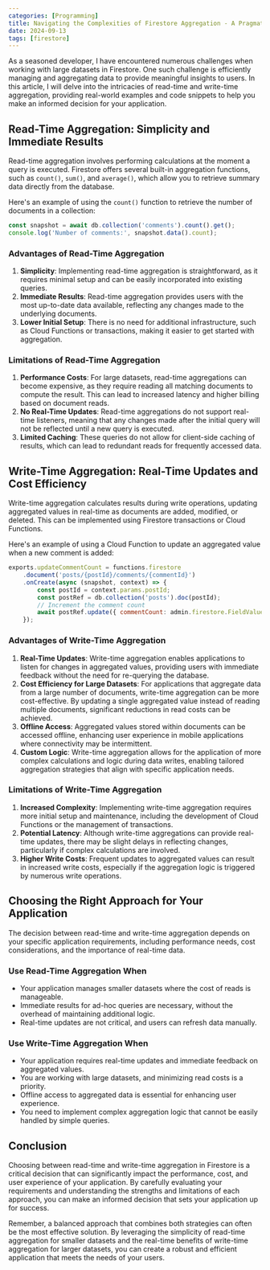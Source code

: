 ```yaml
---
categories: [Programming]
title: Navigating the Complexities of Firestore Aggregation - A Pragmatic Approach
date: 2024-09-13
tags: [firestore]
---
```


As a seasoned developer, I have encountered numerous challenges when working with large datasets in Firestore. One such challenge is efficiently managing and aggregating data to provide meaningful insights to users. In this article, I will delve into the intricacies of read-time and write-time aggregation, providing real-world examples and code snippets to help you make an informed decision for your application.

## Read-Time Aggregation: Simplicity and Immediate Results

Read-time aggregation involves performing calculations at the moment a query is executed. Firestore offers several built-in aggregation functions, such as `count()`, `sum()`, and `average()`, which allow you to retrieve summary data directly from the database.

Here's an example of using the `count()` function to retrieve the number of documents in a collection:

```javascript
const snapshot = await db.collection('comments').count().get();
console.log('Number of comments:', snapshot.data().count);
```

### Advantages of Read-Time Aggregation

1. **Simplicity**: Implementing read-time aggregation is straightforward, as it requires minimal setup and can be easily incorporated into existing queries.
2. **Immediate Results**: Read-time aggregation provides users with the most up-to-date data available, reflecting any changes made to the underlying documents.
3. **Lower Initial Setup**: There is no need for additional infrastructure, such as Cloud Functions or transactions, making it easier to get started with aggregation.

### Limitations of Read-Time Aggregation

1. **Performance Costs**: For large datasets, read-time aggregations can become expensive, as they require reading all matching documents to compute the result. This can lead to increased latency and higher billing based on document reads.
2. **No Real-Time Updates**: Read-time aggregations do not support real-time listeners, meaning that any changes made after the initial query will not be reflected until a new query is executed.
3. **Limited Caching**: These queries do not allow for client-side caching of results, which can lead to redundant reads for frequently accessed data.

## Write-Time Aggregation: Real-Time Updates and Cost Efficiency

Write-time aggregation calculates results during write operations, updating aggregated values in real-time as documents are added, modified, or deleted. This can be implemented using Firestore transactions or Cloud Functions.

Here's an example of using a Cloud Function to update an aggregated value when a new comment is added:

```javascript
exports.updateCommentCount = functions.firestore
    .document('posts/{postId}/comments/{commentId}')
    .onCreate(async (snapshot, context) => {
        const postId = context.params.postId;
        const postRef = db.collection('posts').doc(postId);
        // Increment the comment count
        await postRef.update({ commentCount: admin.firestore.FieldValue.increment(1) });
    });
```

### Advantages of Write-Time Aggregation

1. **Real-Time Updates**: Write-time aggregation enables applications to listen for changes in aggregated values, providing users with immediate feedback without the need for re-querying the database.
2. **Cost Efficiency for Large Datasets**: For applications that aggregate data from a large number of documents, write-time aggregation can be more cost-effective. By updating a single aggregated value instead of reading multiple documents, significant reductions in read costs can be achieved.
3. **Offline Access**: Aggregated values stored within documents can be accessed offline, enhancing user experience in mobile applications where connectivity may be intermittent.
4. **Custom Logic**: Write-time aggregation allows for the application of more complex calculations and logic during data writes, enabling tailored aggregation strategies that align with specific application needs.

### Limitations of Write-Time Aggregation

1. **Increased Complexity**: Implementing write-time aggregation requires more initial setup and maintenance, including the development of Cloud Functions or the management of transactions.
2. **Potential Latency**: Although write-time aggregations can provide real-time updates, there may be slight delays in reflecting changes, particularly if complex calculations are involved.
3. **Higher Write Costs**: Frequent updates to aggregated values can result in increased write costs, especially if the aggregation logic is triggered by numerous write operations.

## Choosing the Right Approach for Your Application

The decision between read-time and write-time aggregation depends on your specific application requirements, including performance needs, cost considerations, and the importance of real-time data.

### Use Read-Time Aggregation When

- Your application manages smaller datasets where the cost of reads is manageable.
- Immediate results for ad-hoc queries are necessary, without the overhead of maintaining additional logic.
- Real-time updates are not critical, and users can refresh data manually.

### Use Write-Time Aggregation When

- Your application requires real-time updates and immediate feedback on aggregated values.
- You are working with large datasets, and minimizing read costs is a priority.
- Offline access to aggregated data is essential for enhancing user experience.
- You need to implement complex aggregation logic that cannot be easily handled by simple queries.

## Conclusion

Choosing between read-time and write-time aggregation in Firestore is a critical decision that can significantly impact the performance, cost, and user experience of your application. By carefully evaluating your requirements and understanding the strengths and limitations of each approach, you can make an informed decision that sets your application up for success.

Remember, a balanced approach that combines both strategies can often be the most effective solution. By leveraging the simplicity of read-time aggregation for smaller datasets and the real-time benefits of write-time aggregation for larger datasets, you can create a robust and efficient application that meets the needs of your users.
